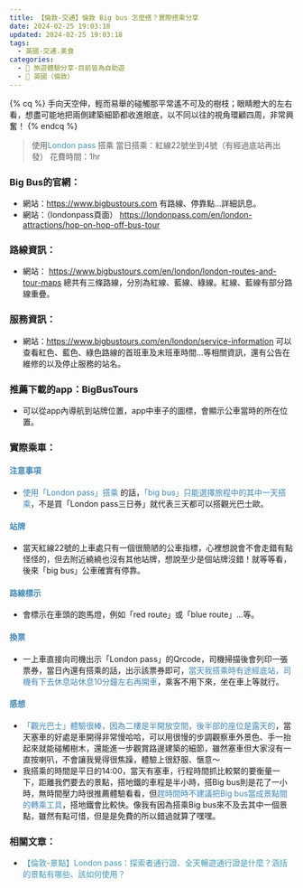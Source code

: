 ```yaml
---
title: 【倫敦-交通】倫敦 Big bus 怎麼搭？實際搭乘分享
date: 2024-02-25 19:03:18
updated: 2024-02-25 19:03:18
tags:
  - 英國-交通.美食
categories: 
  - 🌴 旅遊體驗分享-目前皆為自助遊
  - 🥥 英國（倫敦） 
---
```

{% cq %} 手向天空伸，輕而易舉的碰觸那平常遙不可及的樹枝；眼睛瞪大的左右看，想盡可能地把兩側建築細節都收進眼底，以不同以往的視角環顧四周，非常興奮！ {% endcq %}
<br>

> 使用<font color=#4599B6>London pass</font> 搭乘
> 當日搭乘：紅線22號坐到4號（有經過底站再出發）
> 花費時間：1hr

<!-- more -->

### Big Bus的官網：
+ 網站：https://www.bigbustours.com
有路線、停靠點…詳細訊息。
+ 網站：（londonpass頁面）
https://londonpass.com/en/london-attractions/hop-on-hop-off-bus-tour
### 路線資訊：
+ 網站：
https://www.bigbustours.com/en/london/london-routes-and-tour-maps
總共有三條路線，分別為紅線、藍線、綠線。紅線、藍線有部分路線重疊。

### 服務資訊：
+ 網站：https://www.bigbustours.com/en/london/service-information
可以查看紅色、藍色、綠色路線的首班車及末班車時間…等相關資訊，還有公告在維修的以及停止服務的站名。

### 推薦下載的app：BigBusTours 
+ 可以從app內導航到站牌位置，app中車子的圖標，會顯示公車當時的所在位置。

### 實際乘車：
#### <font color=#4287B5>注意事項</font> 
+ <font color=#4287B5>使用「London pass」搭乘</font> 的話，<font color=#4287B5>「big bus」只能選擇旅程中的其中一天搭乘</font>，不是買「London pass三日券」就代表三天都可以搭觀光巴士歐。

#### <font color=#4287B5>站牌</font> 
+ 當天紅線22號的上車處只有一個很簡陋的公車指標，心裡想說會不會走錯有點怪怪的，但去附近繞繞也沒有其他站牌，想說至少是個站牌沒錯！就等等看，後來「big bus」公車確實有停靠。

#### <font color=#4287B5>路線標示</font> 
+ 會標示在車頭的跑馬燈，例如「red route」或「blue route」...等。

#### <font color=#4287B5>換票</font> 
+ 一上車直接向司機出示「London pass」的Qrcode，司機掃描後會列印一張票券，當日內還有搭乘的話，出示該票券即可，<font color=#4287B5>當天我搭乘時有途經底站，司機有下去休息站休息10分鐘左右再開車</font>，乘客不用下來，坐在車上等就行。

#### <font color=#4287B5>感想</font> 
+ <font color=#4287B5>「觀光巴士」體驗很棒，因為二樓是半開放空間，後半部的座位是露天的</font>，當天塞車的好處是車開得非常慢哈哈，可以用很慢的步調觀察車外景色、手一抬起來就能碰觸樹木，還能進一步觀賞路邊建築的細節，雖然塞車但大家沒有一直按喇叭，不會讓我覺得很焦躁，體驗上很舒服、愜意～
+ 我搭乘的時間是平日的14:00，當天有塞車，行程時間抓比較緊的要衡量一下，距離我們要去的景點，搭地鐵的車程是半小時，搭Big bus則是花了一小時，無時間壓力時很推薦體驗看看，但<font color=#4287B5>趕時間時不建議把Big bus當成景點間的轉乘工具</font>，搭地鐵會比較快。像我有因為搭乘Big bus來不及去其中一個景點，雖然有點可惜，但是是免費的所以錯過就算了嘿嘿。

### 相關文章：
+ <font color=#4599B6>【倫敦-景點】London pass：探索者通行證、全天暢遊通行證是什麼？涵括的景點有哪些、該如何使用？</font> 